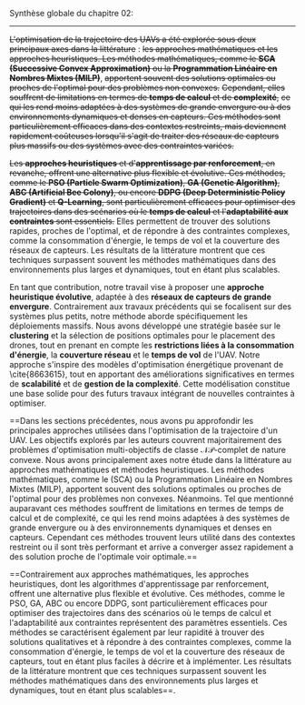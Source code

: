 Synthèse globale du chapitre 02:


---
~~L'optimisation de la trajectoire des UAVs a été explorée sous deux principaux axes dans la littérature~~ : ~~les approches mathématiques et les approches heuristiques. Les méthodes mathématiques, comme le **SCA (Successive Convex Approximation)** ou la **Programmation Linéaire en Nombres Mixtes (MILP)**~~, ~~apportent souvent des solutions optimales ou proches de l'optimal pour des problèmes non convexes.~~ ~~Cependant, elles souffrent de limitations en termes de **temps de calcul** et de **complexité**,~~ ~~ce qui les rend moins adaptées à des systèmes de grande envergure ou à des environnements dynamiques et denses en capteurs. Ces méthodes sont particulièrement efficaces dans des contextes restreints, mais deviennent rapidement coûteuses lorsqu'il s'agit de traiter des réseaux de capteurs plus massifs ou des systèmes avec des contraintes variées.~~


~~Les **approches heuristiques** et d'**apprentissage par renforcement**, en revanche, offrent une alternative plus flexible et évolutive. Ces méthodes, comme le **PSO (Particle Swarm Optimization)**, **GA (Genetic Algorithm)**, **ABC (Artificial Bee Colony)**, ou encore **DDPG (Deep Deterministic Policy Gradient)** et **Q-Learning**, sont particulièrement efficaces pour optimiser des trajectoires dans des scénarios où le **temps de calcul** et l'**adaptabilité aux contraintes** sont essentiels.~~ Elles permettent de trouver des solutions rapides, proches de l'optimal, et de répondre à des contraintes complexes, comme la consommation d'énergie, le temps de vol et la couverture des réseaux de capteurs. Les résultats de la littérature montrent que ces techniques surpassent souvent les méthodes mathématiques dans des environnements plus larges et dynamiques, tout en étant plus scalables.

En tant que contribution, notre travail vise à proposer une **approche heuristique évolutive**, adaptée à des **réseaux de capteurs de grande envergure**. Contrairement aux travaux précédents qui se focalisent sur des systèmes plus petits, notre méthode aborde spécifiquement les déploiements massifs. Nous avons développé une stratégie basée sur le **clustering** et la sélection de positions optimales pour le placement des drones, tout en prenant en compte les **restrictions liées à la consommation d'énergie**, la **couverture réseau** et le **temps de vol** de l'UAV. Notre approche s'inspire des modèles d'optimisation énergétique provenant de \cite{8663615}, tout en apportant des améliorations significatives en termes de **scalabilité** et de **gestion de la complexité**. Cette modélisation constitue une base solide pour des futurs travaux intégrant de nouvelles contraintes à optimiser.


==Dans les sections précédentes, nous avons pu approfondir les principales approches utilisées dans l'optimisation de la trajectoire d'un UAV. Les objectifs explorés par les auteurs couvrent majoritairement des problèmes d'optimisation multi-objectifs de classe $\mathcal{NP}$-complet de nature convexe. Nous avons principalement axes notre étude dans la littérature au approches mathématiques et méthodes heuristiques. Les méthodes mathématiques, comme le (SCA) ou la Programmation Linéaire en Nombres Mixtes (MILP),  apportent souvent des solutions optimales ou proches de l'optimal pour des problèmes non convexes. Néanmoins. Tel que mentionné auparavant  ces méthodes souffrent de limitations en termes de temps de calcul et de complexité, ce qui les rend moins adaptées à des systèmes de grande envergure ou à des environnements dynamiques et denses en capteurs. Cependant ces méthodes trouvent  leurs utilité dans des contextes restreint ou il sont très performant et arrive a converger assez rapidement a des solution proche de l'optimale voir optimale.==

==Contrairement aux approches mathématiques, les approches heuristiques, dont les algorithmes d'apprentissage par renforcement, offrent une alternative plus flexible et évolutive. Ces méthodes, comme le PSO, GA, ABC ou encore DDPG, sont particulièrement efficaces pour optimiser des trajectoires dans des scénarios où le temps de calcul et l'adaptabilité aux contraintes représentent des paramètres essentiels. Ces méthodes se caractérisent également par leur rapidité à trouver des solutions qualitatives et à répondre à des contraintes complexes, comme la consommation d'énergie, le temps de vol et la couverture des réseaux de capteurs, tout en étant plus faciles à décrire et à implémenter. Les résultats de la littérature montrent que ces techniques surpassent souvent les méthodes mathématiques dans des environnements plus larges et dynamiques, tout en étant plus scalables==.       

